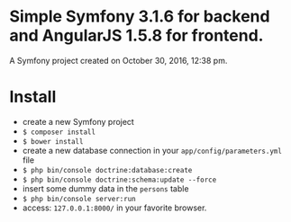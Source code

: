 Simple Symfony 3.1.6 for backend and AngularJS 1.5.8 for frontend.
=======

A Symfony project created on October 30, 2016, 12:38 pm.

# Install
- create a new Symfony project
- ``$ composer install``
- ``$ bower install``
- create a new database connection in your ``app/config/parameters.yml`` file
- ``$ php bin/console doctrine:database:create``
- ``$ php bin/console doctrine:schema:update --force``
- insert some dummy data in the ``persons`` table
- ``$ php bin/console server:run``
- access: ``127.0.0.1:8000/`` in your favorite browser.